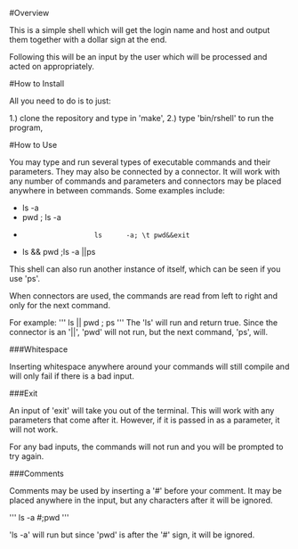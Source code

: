 #Overview

This is a simple shell which will get the login name and host and output them together 
with a dollar sign at the end.

Following this will be an input by the user which will be processed and acted on 
appropriately. 
	
#How to Install

All you need to do is to just: 
	
1.) clone the repository and type in 'make',
2.) type 'bin/rshell' to run the program,
	
#How to Use

You may type and run several types of executable commands and their parameters. They
may also be connected by a connector. It will work with any number of commands and 
parameters and connectors may be placed anywhere in between commands. Some examples 
include: 
	
* ls -a
* pwd ; ls -a
* 						ls		-a;	\t pwd&&exit
* ls	&& pwd ;ls   -a ||ps

This shell can also run another instance of itself, which can be seen if you use 'ps'. 

When connectors are used, the commands are read from left to right and only for the 
next command. 

For example: 
'''
ls || pwd ; ps
'''
The 'ls' will run and return true. Since the connector is an '||', 'pwd' will not run,
but the next command, 'ps', will. 

###Whitespace
	
Inserting whitespace anywhere around your commands will still compile and will only 
fail if there is a bad input.

###Exit

An input of 'exit' will take you out of the terminal. This will work with any 
parameters that come after it. However, if it is passed in as a parameter, it will 
not work. 

For any bad inputs, the commands will not run and you will be prompted to try again.

###Comments

Comments may be used by inserting a '#' before your comment. It may be placed anywhere 
in the input, but any characters after it will be ignored. 

'''
ls -a #;pwd
'''

'ls -a' will run but since 'pwd' is after the '#' sign, it will be ignored.



